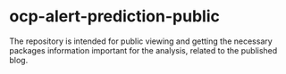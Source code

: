 # ocp-alert-prediction-public
The repository is intended for public viewing and getting the necessary packages information important for the analysis, related to the published blog.
